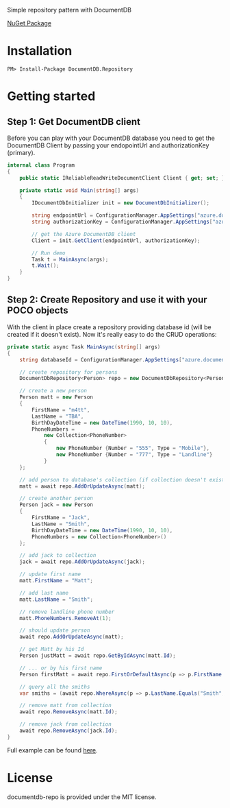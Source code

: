 Simple repository pattern with DocumentDB

[NuGet Package](https://www.nuget.org/packages/DocumentDB.Repository/1.0.0)

# Installation

```
PM> Install-Package DocumentDB.Repository
```

# Getting started

## Step 1: Get DocumentDB client

Before you can play with your DocumentDB database you need to get the DocumentDB Client by passing your endopointUrl and  authorizationKey (primary).

```csharp
internal class Program
{
    public static IReliableReadWriteDocumentClient Client { get; set; }

	private static void Main(string[] args)
	{
		IDocumentDbInitializer init = new DocumentDbInitializer();

		string endpointUrl = ConfigurationManager.AppSettings["azure.documentdb.endpointUrl"];
		string authorizationKey = ConfigurationManager.AppSettings["azure.documentdb.authorizationKey"];

		// get the Azure DocumentDB client
		Client = init.GetClient(endpointUrl, authorizationKey);

		// Run demo
		Task t = MainAsync(args);
		t.Wait();
	}
}    
```

## Step 2: Create Repository and use it with your POCO objects

With the client in place create a repository providing database id (will be created if it doesn't exist). 
Now it's really easy to do the CRUD operations:

```csharp
private static async Task MainAsync(string[] args)
{
	string databaseId = ConfigurationManager.AppSettings["azure.documentdb.databaseId"];

	// create repository for persons
	DocumentDbRepository<Person> repo = new DocumentDbRepository<Person>(Client, databaseId);

	// create a new person
	Person matt = new Person
	{
		FirstName = "m4tt",
		LastName = "TBA",
		BirthDayDateTime = new DateTime(1990, 10, 10),
		PhoneNumbers =
			new Collection<PhoneNumber>
			{
				new PhoneNumber {Number = "555", Type = "Mobile"},
				new PhoneNumber {Number = "777", Type = "Landline"}
			}
	};

	// add person to database's collection (if collection doesn't exist it will be created and named as class name -it's a convenction, that can be configured during initialization of the repository)
	matt = await repo.AddOrUpdateAsync(matt);

	// create another person
	Person jack = new Person
	{
		FirstName = "Jack",
		LastName = "Smith",
		BirthDayDateTime = new DateTime(1990, 10, 10),
		PhoneNumbers = new Collection<PhoneNumber>()
	};

	// add jack to collection
	jack = await repo.AddOrUpdateAsync(jack);

	// update first name
	matt.FirstName = "Matt";

	// add last name
	matt.LastName = "Smith";

	// remove landline phone number
	matt.PhoneNumbers.RemoveAt(1);

	// should update person
	await repo.AddOrUpdateAsync(matt);

	// get Matt by his Id
	Person justMatt = await repo.GetByIdAsync(matt.Id);

	// ... or by his first name
	Person firstMatt = await repo.FirstOrDefaultAsync(p => p.FirstName.Equals("matt", StringComparison.OrdinalIgnoreCase));

	// query all the smiths
	var smiths = (await repo.WhereAsync(p => p.LastName.Equals("Smith", StringComparison.OrdinalIgnoreCase))).ToList();

	// remove matt from collection
	await repo.RemoveAsync(matt.Id);

	// remove jack from collection
	await repo.RemoveAsync(jack.Id);
}
```

Full example can be found [here](https://github.com/Crokus/documentdb-repo/blob/master/src/DocumentDb.Repository.Samples/Program.cs).

# License

documentdb-repo is provided under the MIT license.
